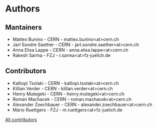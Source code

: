 # Authors

## Mantainers

- Matteo Bunino - CERN - matteo.bunino\<at\>cern.ch
- Jarl Sondre Saether - CERN - jarl.sondre.saether\<at\>cern.ch
- Anna Elisa Lappe - CERN - anna.elisa.lappe\<at\>cern.ch
- Rakesh Sarma - FZJ - r.sarma\<at\>fz-juelich.de

## Contributors

- Kalliopi Tsolaki - CERN - kalliopi.tsolaki\<at\>cern.ch
- Killian Verder - CERN - killian.verder\<at\>cern.ch
- Henry Mutegeki - CERN - henry.mutegeki\<at\>cern.ch
- Roman Machacek - CERN - roman.machacek\<at\>cern.ch
- Alexander Zoechbauer - CERN - alexander.zoechbauer\<at\>cern.ch
- Mario Ruettgers - FZJ - m.ruettgers\<at\>fz-juelich.de

[All contributors](https://github.com/interTwin-eu/T6.5-AI-and-ML/graphs/contributors)
